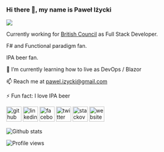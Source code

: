 ### Hi there 👋, my name is Paweł Iżycki
![](https://pbs.twimg.com/profile_banners/2347556420/1491765029/1500x500)

Currently working for [British Council](http://learnenglish.britishcouncil.org/) as Full Stack Developer.

F# and Functional paradigm fan.

IPA beer fan.

🌱 I’m currently learning how to live as DevOps / Blazor 

📫 Reach me at pawel.izycki@gmail.com

⚡ Fun fact: I love IPA beer 

[<img src='https://cdn.jsdelivr.net/npm/simple-icons@3.0.1/icons/github.svg' alt='github' height='40'>](https://github.com/pizycki)  [<img src='https://cdn.jsdelivr.net/npm/simple-icons@3.0.1/icons/linkedin.svg' alt='linkedin' height='40'>](https://www.linkedin.com/in/paweł-iżycki-5771a497/)  [<img src='https://cdn.jsdelivr.net/npm/simple-icons@3.0.1/icons/facebook.svg' alt='facebook' height='40'>](https://www.facebook.com/pizycki)  [<img src='https://cdn.jsdelivr.net/npm/simple-icons@3.0.1/icons/twitter.svg' alt='twitter' height='40'>](https://twitter.com/pizycki)  [<img src='https://cdn.jsdelivr.net/npm/simple-icons@3.0.1/icons/stackoverflow.svg' alt='stackoverflow' height='40'>](pizycki)  [<img src='https://cdn.jsdelivr.net/npm/simple-icons@3.0.1/icons/icloud.svg' alt='website' height='40'>](izzydev.net)  

![Github stats](https://github-readme-stats.vercel.app/api?username=pizycki&show_icons=true)

![Profile views](https://gpvc.arturio.dev/pizycki)  

